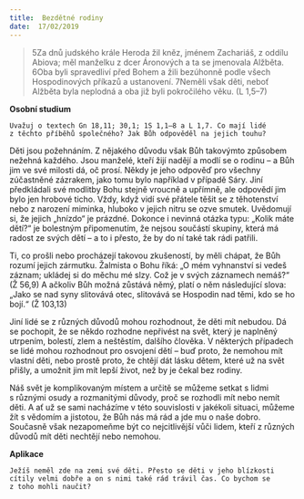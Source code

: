 ```yaml
---
title:  Bezdětné rodiny
date:  17/02/2019
---
```


> <p></p>
> 5Za dnů judského krále Heroda žil kněz, jménem Zachariáš, z oddílu Abiova; měl manželku z dcer Áronových a ta se jmenovala Alžběta. 6Oba byli spravedliví před Bohem a žili bezúhonně podle všech Hospodinových příkazů a ustanovení. 7Neměli však děti, neboť Alžběta byla neplodná a oba již byli pokročilého věku. (L 1,5–7)

**Osobní studium**

`Uvažuj o textech Gn 18,11; 30,1; 1S 1,1–8 a L 1,7. Co mají lidé z těchto příběhů společného? Jak Bůh odpověděl na jejich touhu?`

Děti jsou požehnáním. Z nějakého důvodu však Bůh takovýmto způsobem nežehná každého. Jsou manželé, kteří žijí nadějí a modlí se o rodinu – a Bůh jim ve své milosti dá, oč prosí. Někdy je jeho odpověď pro všechny zúčastněné zázrakem, jako tomu bylo například v případě Sáry. Jiní předkládali své modlitby Bohu stejně vroucně a upřímně, ale odpovědí jim bylo jen hrobové ticho. Vždy, když vidí své přátele těšit se z těhotenství nebo z narození miminka, hluboko v jejich nitru se ozve smutek. Uvědomují si, že jejich „hnízdo“ je prázdné. Dokonce i nevinná otázka typu: „Kolik máte dětí?“ je bolestným připomenutím, že nejsou součástí skupiny, která má radost ze svých dětí – a to i přesto, že by do ní také tak rádi patřili.

Ti, co prošli nebo procházejí takovou zkušeností, by měli chápat, že Bůh rozumí jejich zármutku. Žalmista o Bohu říká: „O mém vyhnanství si vedeš záznam; ukládej si do měchu mé slzy. Což je v svých záznamech nemáš?“ (Ž 56,9) A ačkoliv Bůh možná zůstává němý, platí o něm následující slova: „Jako se nad syny slitovává otec, slitovává se Hospodin nad těmi, kdo se ho bojí.“ (Ž 103,13)

Jiní lidé se z různých důvodů mohou rozhodnout, že děti mít nebudou. Dá se pochopit, že se někdo rozhodne nepřivést na svět, který je naplněný utrpením, bolestí, zlem a neštěstím, dalšího člověka. V některých případech se lidé mohou rozhodnout pro osvojení dětí – buď proto, že nemohou mít vlastní děti, nebo prostě proto, že chtějí dát lásku dětem, které už na svět přišly, a umožnit jim mít lepší život, než by je čekal bez rodiny.

Náš svět je komplikovaným místem a určitě se můžeme setkat s lidmi s různými osudy a rozmanitými důvody, proč se rozhodli mít nebo nemít děti. A ať už se sami nacházíme v této souvislosti v jakékoli si­tua­ci, můžeme žít s vědomím a jistotou, že Bůh nás má rád a jde mu o naše dobro. Současně však nezapomeňme být co nejcitlivější vůči lidem, kteří z různých důvodů mít děti nechtějí nebo nemohou.

**Aplikace**

`Ježíš neměl zde na zemi své děti. Přesto se děti v jeho blízkosti cítily velmi dobře a on s nimi také rád trávil čas. Co bychom se z toho mohli naučit?`